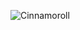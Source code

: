 ![Cinnamoroll](https://media.discordapp.net/stickers/1210653892292116520.gif?size=512&quality=lossless)
